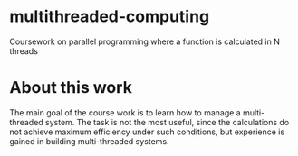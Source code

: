 # multithreaded-computing
Coursework on parallel programming where a function is calculated in N threads
# About this work
The main goal of the course work is to learn how to manage a multi-threaded system.
The task is not the most useful, since the calculations do not achieve maximum
efficiency under such conditions, but experience is gained in building multi-threaded systems.
